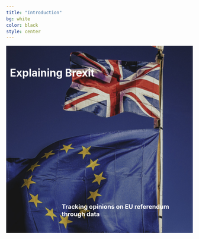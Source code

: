 ```yaml
---
title: "Introduction"
bg: white
color: black
style: center
---
```

<div class="gfg" style="margin: 0%; position: relative">
    <img class="manImg" src="img/flags-photo.jpeg" />
    <h1 class="first-txt" style="position: absolute; top: 17px; left: 10px; color: white">Explaining Brexit</h1>
    <h3 class="second-txt" style="position: absolute; top: 400px; left: 150px; color: white">Tracking opinions on EU referendum through data</h3>
</div>

